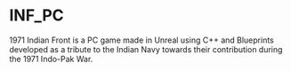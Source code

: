 # INF_PC
1971 Indian Front is a PC game made in Unreal using C++ and Blueprints developed as a tribute to the Indian Navy towards their contribution during the 1971 Indo-Pak War. 
